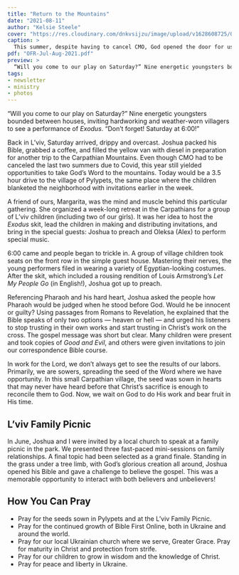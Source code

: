 ```yaml
---
title: "Return to the Mountains"
date: "2021-08-11"
author: "Kelsie Steele"
cover: "https://res.cloudinary.com/dnkvsijzu/image/upload/v1628608725/OFReport/2021-08-11-return-to-the-mountains/van-house-hills-1200x630_l7ttf1.jpg"
caption: >
  This summer, despite having to cancel CMO, God opened the door for us to make two trips to the Carpathian Mountains. And during one, we had a chance to preach the Gospel!
pdf: "OFR-Jul-Aug-2021.pdf"
preview: >
  “Will you come to our play on Saturday?” Nine energetic youngsters bounded between houses, inviting hardworking and weather-worn villagers to see a performance of *Exodus*. “Don’t forget! Saturday at 6:00!”
tags:
- newsletter
- ministry
- photos
---
```


“Will you come to our play on Saturday?” Nine energetic youngsters bounded between houses, inviting hardworking and weather-worn villagers to see a performance of *Exodus*. “Don’t forget! Saturday at 6:00!”

<article-callout content="OFR-Jul-Aug-2021.pdf" :download="true" />

Back in L’viv, Saturday arrived, drippy and overcast. Joshua packed his Bible, grabbed a coffee, and filled the yellow van with diesel in preparation for another trip to the Carpathian Mountains. Even though CMO had to be canceled the last two summers due to Covid, this year still yielded opportunities to take God’s Word to the mountains. Today would be a 3.5 hour drive to the village of Pylypets, the same place where the children blanketed the neighborhood with invitations earlier in the week.

<article-image publicId="OFReport/2021-08-11-return-to-the-mountains/yellow-van-greeting_ex1vao" width="768" caption="The yellow van receives a warm greeting in Pylypets." />

A friend of ours, Margarita, was the mind and muscle behind this particular gathering. She organized a week-long retreat in the Carpathians for a group of L’viv children (including two of our girls). It was her idea to host the *Exodus* skit, lead the children in making and distributing invitations, and bring in the special guests: Joshua to preach and Oleksa (Alex) to perform special music.

<article-image publicId="OFReport/2021-08-11-return-to-the-mountains/exodus-actors_whsjvo" width="768" caption="The young cast of *Exodus*" />

6:00 came and people began to trickle in. A group of village children took seats on the front row in the simple guest house. Mastering their nerves, the young performers filed in wearing a variety of Egyptian-looking costumes. After the skit, which included a rousing rendition of Louis Armstrong’s *Let My People Go* (in English!), Joshua got up to preach.

Referencing Pharaoh and his hard heart, Joshua asked the people how Pharaoh would be judged when he stood before God. Would he be innocent or guilty?  Using passages from Romans to Revelation, he explained that the Bible speaks of only two options — heaven or hell — and urged his listeners to stop trusting in their own works and start trusting in Christ’s work on the cross. The gospel message was short but clear. Many children were present and took copies of *Good and Evil*, and others were given invitations to join our correspondence Bible course.

<article-image publicId="OFReport/2021-08-11-return-to-the-mountains/joshua-preaching_gnqmdh" width="768" caption="The best news ever – Jesus saves!" />

<article-image publicId="OFReport/2021-08-11-return-to-the-mountains/kids-listen-gospel_fpwysq" width="768" caption="Locals listen to the gospel." />

In work for the Lord, we don’t always get to see the results of our labors. Primarily, we are sowers, spreading the seed of the Word where we have opportunity. In this small Carpathian village, the seed was sown in hearts that may never have heard before that Christ’s sacrifice is enough to reconcile them to God. Now, we wait on God to do His work and bear fruit in His time.

## L’viv Family Picnic

In June, Joshua and I were invited by a local church to speak at a family picnic in the park. We presented three fast-paced mini-sessions on family relationships. A final topic had been selected as a grand finale. Standing in the grass under a tree limb, with God’s glorious creation all around, Joshua opened  his Bible and gave a challenge to believe the gospel. This was a memorable opportunity to interact with both believers and unbelievers!

## How You Can Pray

*	Pray for the seeds sown in Pylypets and at the L’viv Family Picnic.
*	Pray for the continued growth of Bible First Online, both in Ukraine and around the world.
*	Pray for our local Ukrainian church where we serve, Greater Grace. Pray for maturity in Christ and protection from strife.
*	Pray for our children to grow in wisdom and the knowledge of Christ.
*	Pray for peace and liberty in Ukraine.

<article-image publicId="OFReport/2021-08-11-return-to-the-mountains/after-play-group-shot_yg6ddv" width="768" caption="Group photo!" />

<article-image publicId="OFReport/2021-08-11-return-to-the-mountains/oleksa-good-evil-book_ha2ewe" width="768" caption="Oleksa gives the kids a closer look at *Good and Evil*." />

<article-image publicId="OFReport/2021-08-11-return-to-the-mountains/hosanna-rebekah-buddies_miyuaa" height="768" caption="Rebekah and Hosanna had a blast on their Carpathian retreat!" />

<article-image publicId="OFReport/2021-08-11-return-to-the-mountains/beka-salad_vwdugh" height="768" caption="Back in L’viv, Rebekah gets a date with Mom." />

<article-image publicId="OFReport/2021-08-11-return-to-the-mountains/beka-mom-silly_kedov6" width="768" caption="Because silly photos are “funner”" />

<article-image publicId="OFReport/2021-08-11-return-to-the-mountains/kathryn-instapot_ecgche" height="768" caption="Problem cooking onions? This is how Kathryn gets the job done!" />

<article-image publicId="OFReport/2021-08-11-return-to-the-mountains/hosanna-mia-swing_xwxbou" width="768" caption="Swinging low…" />

<article-image publicId="OFReport/2021-08-11-return-to-the-mountains/kathryn-swing-high_jjjmop" height="768" caption="…swinging HIGH!" />

<article-image publicId="OFReport/2021-08-11-return-to-the-mountains/david-duplo-tower_bipjc8" height="768" caption="David and Duplos = trains and towers!" />

<article-image publicId="OFReport/2021-08-11-return-to-the-mountains/dog-sketch_rgp3cu" height="768" caption="Abby’s recent drawing of a dashing Doberman." />

<article-image publicId="OFReport/2021-08-11-return-to-the-mountains/mia-birthday-present_xtx5bp" height="768" caption="July 22nd is a special day – Mia’s birthday!" />

<article-image publicId="OFReport/2021-08-11-return-to-the-mountains/mia-watermelon_vwt31c" width="768" caption="“I’m 2 years old and I don’t let anyone mess with my watermelon!”" />

<article-image publicId="OFReport/2021-08-11-return-to-the-mountains/abby-cute-cake_yeherc" height="768" caption="Abby made this cute cake for Mia!" />

<article-image publicId="OFReport/2021-08-11-return-to-the-mountains/kathryn-backpack_zuhs4o" height="768" caption="Kathryn is thrilled to have her new colorful backpack!" />

<article-image publicId="OFReport/2021-08-11-return-to-the-mountains/dad-train-station_d47qtd" width="768" caption="Daddy and Abby share a final selfie before Abby departs by train for a summer camp in Odessa." />

<article-image publicId="OFReport/2021-08-11-return-to-the-mountains/van-house-hills_mdkzij" width="768" caption="The highlight of our summer was going back to Pylypets for a family vacation!" />

<article-image publicId="OFReport/2021-08-11-return-to-the-mountains/pani-anya-with-families_lgffcb" width="768" caption="It was extra fun since our friends the Days came along too! We’re pictured here with our hostess, Pani Anya." />

<article-image publicId="OFReport/2021-08-11-return-to-the-mountains/steele-family-summer-2021_ajvxbd" width="768" caption="Family photo on a mountain overlook. Even Macie (our dog) got to come along!" />

<article-image publicId="OFReport/2021-08-11-return-to-the-mountains/lakeside-view_ixqrri" width="768" caption="The kids catch tadpoles by a gorgeous lake." />

<article-image publicId="OFReport/2021-08-11-return-to-the-mountains/abby-mom-lake_gtk6eq" height="768" caption="Such a blessing to be this girl’s mamma!" />

<article-image publicId="OFReport/2021-08-11-return-to-the-mountains/friends-swing_x0ft1h" width="768" caption="There’s room on the swing for friends!" />

<article-image publicId="OFReport/2021-08-11-return-to-the-mountains/daddy-mia-creek_ipbgr2" height="768" caption="Kids, water, and rocks are always a winning combination…" />

<article-image publicId="OFReport/2021-08-11-return-to-the-mountains/david-water-stick_nrc69i" height="768" caption="…and of course sticks too!" />

<article-image publicId="OFReport/2021-08-11-return-to-the-mountains/bear-preserve_lmhu0o" height="768" caption="One of our stops was a bear preserve. Pretty cool! (As long as they’re on *that side* of the fence.)" />

<article-image publicId="OFReport/2021-08-11-return-to-the-mountains/kelsie-selfie_z5md1l" width="768" caption="Riding the ski lift up the mountain. The beauty of the Carpathian’s refreshed my soul." />

<article-image publicId="OFReport/2021-08-11-return-to-the-mountains/kids-ski-lift-overlook_p2mv9k" width="768" caption="At the top!" />

<article-image publicId="OFReport/2021-08-11-return-to-the-mountains/hosanna-mountain-overlook_pje6ie" height="768" caption="Lovely Hosanna Joy" />

<article-image publicId="OFReport/2021-08-11-return-to-the-mountains/ski-lift-view_n7effw" height="768" caption="The view going down the mountain" />

<article-image publicId="OFReport/2021-08-11-return-to-the-mountains/kids-tractor-ride_dvy2mx" width="768" caption="Our stay in a Ukrainian village wouldn’t have been complete without a tractor ride…" />

<article-image publicId="OFReport/2021-08-11-return-to-the-mountains/roasting-marshmellows_zakakv" width="768" caption="…or roasting marshmallows!" />

<article-image publicId="OFReport/2021-08-11-return-to-the-mountains/josh-kels-waterfall_ksetqw" height="768" caption="Together forever. God is good!" />
